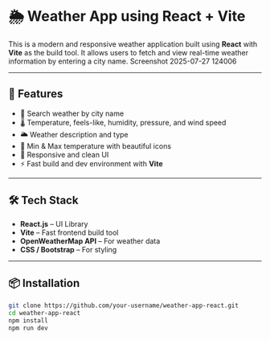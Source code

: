 # 🌦️ Weather App using React + Vite

This is a modern and responsive weather application built using **React** with **Vite** as the build tool. It allows users to fetch and view real-time weather information by entering a city name.
Screenshot 2025-07-27 124006

---

## 🚀 Features

- 🔎 Search weather by city name
- 🌡️ Temperature, feels-like, humidity, pressure, and wind speed
- 🌥️ Weather description and type
- 🧭 Min & Max temperature with beautiful icons
- 📱 Responsive and clean UI
- ⚡ Fast build and dev environment with **Vite**

---

## 🛠️ Tech Stack

- **React.js** – UI Library
- **Vite** – Fast frontend build tool
- **OpenWeatherMap API** – For weather data
- **CSS / Bootstrap** – For styling

---

## 📦 Installation

```bash
git clone https://github.com/your-username/weather-app-react.git
cd weather-app-react
npm install
npm run dev

